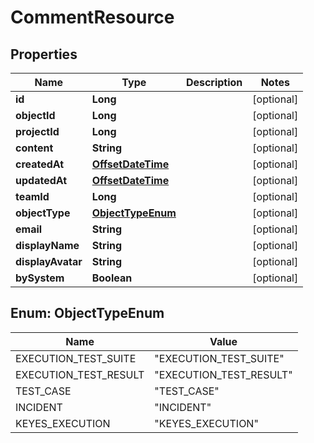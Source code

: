 # CommentResource

## Properties
Name | Type | Description | Notes
------------ | ------------- | ------------- | -------------
**id** | **Long** |  |  [optional]
**objectId** | **Long** |  |  [optional]
**projectId** | **Long** |  |  [optional]
**content** | **String** |  |  [optional]
**createdAt** | [**OffsetDateTime**](OffsetDateTime.md) |  |  [optional]
**updatedAt** | [**OffsetDateTime**](OffsetDateTime.md) |  |  [optional]
**teamId** | **Long** |  |  [optional]
**objectType** | [**ObjectTypeEnum**](#ObjectTypeEnum) |  |  [optional]
**email** | **String** |  |  [optional]
**displayName** | **String** |  |  [optional]
**displayAvatar** | **String** |  |  [optional]
**bySystem** | **Boolean** |  |  [optional]

<a name="ObjectTypeEnum"></a>
## Enum: ObjectTypeEnum
Name | Value
---- | -----
EXECUTION_TEST_SUITE | &quot;EXECUTION_TEST_SUITE&quot;
EXECUTION_TEST_RESULT | &quot;EXECUTION_TEST_RESULT&quot;
TEST_CASE | &quot;TEST_CASE&quot;
INCIDENT | &quot;INCIDENT&quot;
KEYES_EXECUTION | &quot;KEYES_EXECUTION&quot;

